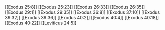 [[Exodus 25:8]]
[[Exodus 25:23]]
[[Exodus 26:33]]
[[Exodus 26:35]]
[[Exodus 29:1]]
[[Exodus 29:35]]
[[Exodus 36:8]]
[[Exodus 37:10]]
[[Exodus 39:32]]
[[Exodus 39:36]]
[[Exodus 40:2]]
[[Exodus 40:4]]
[[Exodus 40:18]]
[[Exodus 40:22]]
[[Leviticus 24:5]]
